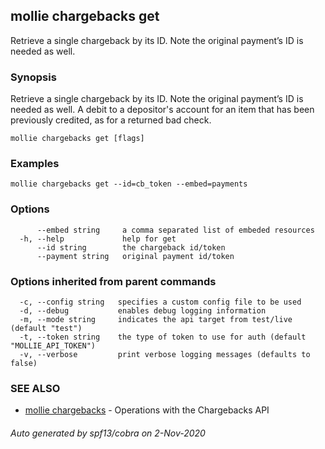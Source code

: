 ## mollie chargebacks get

Retrieve a single chargeback by its ID. Note the original payment’s ID is needed as well.

### Synopsis

Retrieve a single chargeback by its ID. Note the original payment’s ID is needed as well.
A debit to a depositor's account for an item that has been previously credited, as for a returned bad check.

```
mollie chargebacks get [flags]
```

### Examples

```
mollie chargebacks get --id=cb_token --embed=payments
```

### Options

```
      --embed string     a comma separated list of embeded resources
  -h, --help             help for get
      --id string        the chargeback id/token
      --payment string   original payment id/token
```

### Options inherited from parent commands

```
  -c, --config string   specifies a custom config file to be used
  -d, --debug           enables debug logging information
  -m, --mode string     indicates the api target from test/live (default "test")
  -t, --token string    the type of token to use for auth (default "MOLLIE_API_TOKEN")
  -v, --verbose         print verbose logging messages (defaults to false)
```

### SEE ALSO

* [mollie chargebacks](mollie_chargebacks.md)	 - Operations with the Chargebacks API

###### Auto generated by spf13/cobra on 2-Nov-2020
